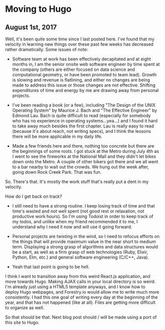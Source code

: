 # Moving to Hugo

## August 1st, 2017

Well, it's been quite some time since I last posted here. I've found that my velocity in learning new things over these past few weeks has decreased rather dramatically. Some issues of note:

- Software team at work has been effectively decapitated and at eight months in, I am the senior onsite web software engineer by time spent at the company (others are either focused on data science and computational geometry, or have been promoted to team lead). Growth is slowing and revenue is flatlining, and either no changes are being made to address this issue or those changes are not effective. Shifting expenditures of time and energy by me are drawing away from personal projects.

- I've been reading a book (or a few), including "The Design of the UNIX Operating System" by Maurice J. Bach and "The Effective Engineer" by Edmond Lau. Bach is quite difficult to read (especially for somebody who has no experience in operating systems...yea...) and I found it hard to take away much besides the first chapter. Lau is really easy to read (because it's about reach, not writing specs), and I think the lessons there will be more applicable in my daily life.

- Made a few friends here and there, nothing too concrete but there are the beginnings of some roots. I got stuck at the Metro during July 4th as I went to see the fireworks at the National Mall and they didn't let bikes down onto the Metro. A couple of other bikers got there and we all went to a bar nearby to wait out the crowds. We hung out the week after, going down Rock Creek Park. That was fun.

So. There's that. It's mostly the work stuff that's really put a dent in my velocity.

How do I get back on track?

- I still need to have a strong routine. I keep losing track of time and that time's wasted and not well spent (not good rest or relaxation, not productive work hours). So I'm using Todoist in order to keep track of my todos, and unlike when my friend recommended it to me, I understand why I need it now and will use it going forward.

- Personal projects are twisting in the wind, so I need to refocus efforts on the things that will provide maximum value in the near short to medium term. Displaying a strong grasp of algorithms and data structures would be a start, as well as a firm grasp of web technologies (Ruby, Elixir, Python, Elm, etc.) and general software engineering (C/C++, Java).

- Yeah that last point is going to be hell.

I think I want to transition away from this weird React.js application, and move towards Hugo. Making AJAX calls in your local directory is so weird. I'm already just using a HTML5 template anyways, and I know how to deploy Hugo webpages, and Forestry.io would allow me to write much more consistently. I had this one goal of writing every day at the beginning of the year, and that has not happened (like at all). Files are getting more difficult to organize as well.

So that should be that. Next blog post should / will be made using a port of this site to Hugo.
